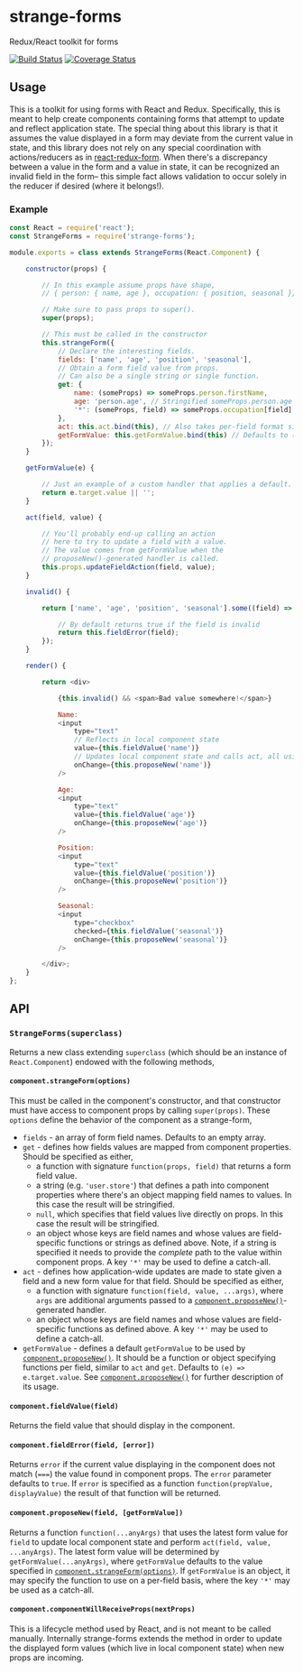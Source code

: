 # strange-forms

Redux/React toolkit for forms

[![Build Status](https://travis-ci.org/BigRoomStudios/strange-forms.svg?branch=master)](https://travis-ci.org/BigRoomStudios/strange-forms)
[![Coverage Status](https://coveralls.io/repos/BigRoomStudios/strange-forms/badge.svg?branch=master&service=github)](https://coveralls.io/github/BigRoomStudios/strange-forms?branch=master)

## Usage
This is a toolkit for using forms with React and Redux.  Specifically, this is meant to help create components containing forms that attempt to update and reflect application state.  The special thing about this library is that it assumes the value displayed in a form may deviate from the current value in state, and this library does not rely on any special coordination with actions/reducers as in [react-redux-form](https://github.com/davidkpiano/react-redux-form).  When there's a discrepancy between a value in the form and a value in state, it can be recognized an invalid field in the form– this simple fact allows validation to occur solely in the reducer if desired (where it belongs!).

### Example
```js
const React = require('react');
const StrangeForms = require('strange-forms');

module.exports = class extends StrangeForms(React.Component) {

    constructor(props) {

        // In this example assume props have shape,
        // { person: { name, age }, occupation: { position, seasonal }}

        // Make sure to pass props to super().
        super(props);

        // This must be called in the constructor
        this.strangeForm({
            // Declare the interesting fields.
            fields: ['name', 'age', 'position', 'seasonal'],
            // Obtain a form field value from props.
            // Can also be a single string or single function.
            get: {
                name: (someProps) => someProps.person.firstName,
                age: 'person.age', // Stringified someProps.person.age
                '*': (someProps, field) => someProps.occupation[field] // Catch-all for other fields
            },
            act: this.act.bind(this), // Also takes per-field format similar to get
            getFormValue: this.getFormValue.bind(this) // Defaults to (e) => e.target.value.  Also takes per-field format similar to get
        });
    }

    getFormValue(e) {

        // Just an example of a custom handler that applies a default.
        return e.target.value || '';
    }

    act(field, value) {

        // You'll probably end-up calling an action
        // here to try to update a field with a value.
        // The value comes from getFormValue when the
        // proposeNew()-generated handler is called.
        this.props.updateFieldAction(field, value);
    }

    invalid() {

        return ['name', 'age', 'position', 'seasonal'].some((field) => {

            // By default returns true if the field is invalid
            return this.fieldError(field);
        });
    }

    render() {

        return <div>

            {this.invalid() && <span>Bad value somewhere!</span>}

            Name:
            <input
                type="text"
                // Reflects in local component state
                value={this.fieldValue('name')}
                // Updates local component state and calls act, all using getFormValue option
                onChange={this.proposeNew('name')}
            />

            Age:
            <input
                type="text"
                value={this.fieldValue('age')}
                onChange={this.proposeNew('age')}
            />

            Position:
            <input
                type="text"
                value={this.fieldValue('position')}
                onChange={this.proposeNew('position')}
            />

            Seasonal:
            <input
                type="checkbox"
                checked={this.fieldValue('seasonal')}
                onChange={this.proposeNew('seasonal')}
            />

        </div>;
    }
};
```

## API
### `StrangeForms(superclass)`
Returns a new class extending `superclass` (which should be an instance of `React.Component`) endowed with the following methods,

#### `component.strangeForm(options)`
This must be called in the component's constructor, and that constructor must have access to component props by calling `super(props)`.  These `options` define the behavior of the component as a strange-form,
 - `fields` - an array of form field names.  Defaults to an empty array.
 - `get` - defines how fields values are mapped from component properties.  Should be specified as either,
   - a function with signature `function(props, field)` that returns a form field value.
   - a string (e.g. `'user.store'`) that defines a path into component properties where there's an object mapping field names to values.  In this case the result will be stringified.
   - `null`, which specifies that field values live directly on props.  In this case the result will be stringified.
   - an object whose keys are field names and whose values are field-specific functions or strings as defined above.  Note, if a string is specified it needs to provide the _complete_ path to the value within component props.  A key `'*'` may be used to define a catch-all.
 - `act` - defines how application-wide updates are made to state given a field and a new form value for that field.  Should be specified as either,
   - a function with signature `function(field, value, ...args)`, where `args` are additional arguments passed to a [`component.proposeNew()`](#componentproposenewfield-getformvalue)-generated handler.
   - an object whose keys are field names and whose values are field-specific functions as defined above.  A key `'*'` may be used to define a catch-all.
 - `getFormValue` - defines a default `getFormValue` to be used by [`component.proposeNew()`](#componentproposenewfield-getformvalue).  It should be a function or object specifying functions per field, similar to `act` and `get`.  Defaults to `(e) => e.target.value`.  See [`component.proposeNew()`](#componentproposenewfield-getformvalue) for further description of its usage.

#### `component.fieldValue(field)`
Returns the field value that should display in the component.

#### `component.fieldError(field, [error])`
Returns `error` if the current value displaying in the component does not match (`===`) the value found in component props.  The `error` parameter defaults to `true`.  If `error` is specified as a function `function(propValue, displayValue)` the result of that function will be returned.

#### `component.proposeNew(field, [getFormValue])`
Returns a function `function(...anyArgs)` that uses the latest form value for `field` to update local component state and perform `act(field, value, ...anyArgs)`.  The latest form value will be determined by `getFormValue(...anyArgs)`, where `getFormValue` defaults to the value specified in [`component.strangeForm(options)`](#componentstrangeformoptions).  If `getFormValue` is an object, it may specify the function to use on a per-field basis, where the key `'*'` may be used as a catch-all.

#### `component.componentWillReceiveProps(nextProps)`
This is a lifecycle method used by React, and is not meant to be called manually.  Internally strange-forms extends the method in order to update the displayed form values (which live in local component state) when new props are incoming.
